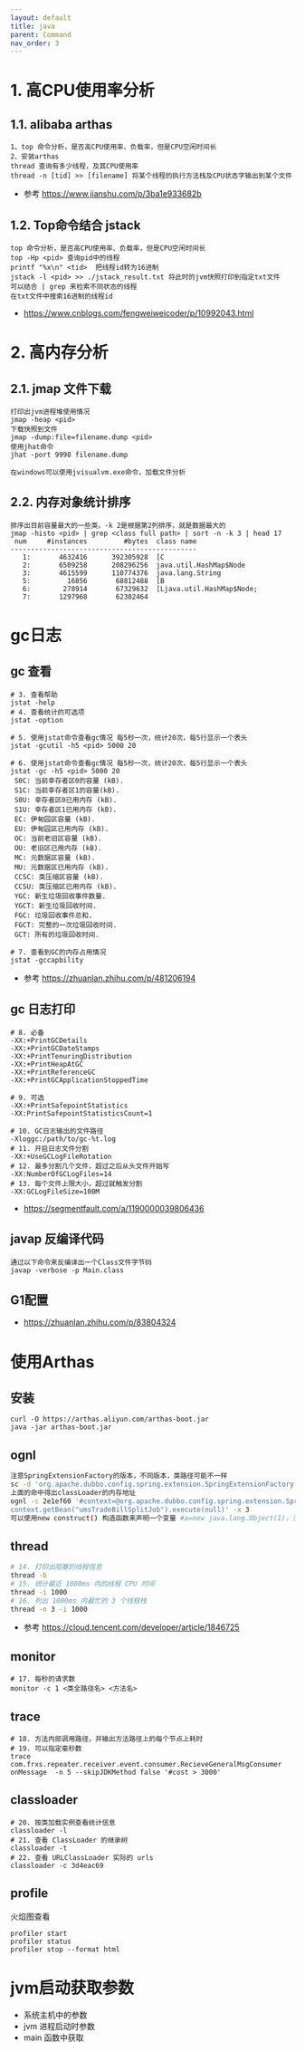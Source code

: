 ```yaml
---
layout: default
title: java
parent: Command
nav_order: 3
---
```


# 1. 高CPU使用率分析

## 1.1. alibaba arthas

```
1、top 命令分析，是否高CPU使用率、负载率，但是CPU空闲时间长
2、安装arthas
thread 查询有多少线程，及其CPU使用率
thread -n [tid] >> [filename] 将某个线程的执行方法栈及CPU状态字输出到某个文件
```

- 参考 https://www.jianshu.com/p/3ba1e933682b

## 1.2. Top命令结合 jstack

```
top 命令分析，是否高CPU使用率、负载率，但是CPU空闲时间长
top -Hp <pid> 查询pid中的线程
printf "%x\n" <tid>  把线程id转为16进制
jstack -l <pid> >> ./jstack_result.txt 将此时的jvm快照打印到指定txt文件
可以结合 | grep 来检索不同状态的线程
在txt文件中搜索16进制的线程id
```

- https://www.cnblogs.com/fengweiweicoder/p/10992043.html

# 2. 高内存分析

## 2.1. jmap 文件下载

```shell
打印出jvm进程堆使用情况
jmap -heap <pid>
下载快照到文件
jmap -dump:file=filename.dump <pid>
使用jhat命令
jhat -port 9998 filename.dump

在windows可以使用jvisualvm.exe命令，加载文件分析  
```

## 2.2. 内存对象统计排序

```
排序出目前容量最大的一些类，-k 2是根据第2列排序，就是数据最大的
jmap -histo <pid> | grep <class full path> | sort -n -k 3 | head 17
 num     #instances         #bytes  class name 
----------------------------------------------
   1:       4632416      392305928  [C
   2:       6509258      208296256  java.util.HashMap$Node
   3:       4615599      110774376  java.lang.String
   5:         16856       68812488  [B
   6:        278914       67329632  [Ljava.util.HashMap$Node;
   7:       1297968       62302464  

```

# gc日志

## gc 查看

```shell
# 3. 查看帮助
jstat -help 
# 4. 查看统计的可选项
jstat -option

# 5. 使用jstat命令查看gc情况 每5秒一次，统计20次，每5行显示一个表头
jstat -gcutil -h5 <pid> 5000 20

# 6. 使用jstat命令查看gc情况 每5秒一次，统计20次，每5行显示一个表头
jstat -gc -h5 <pid> 5000 20
 S0C: 当前幸存者区0的容量 (kB).
 S1C: 当前幸存者区1的容量(kB).
 S0U: 幸存者区0已用内存 (kB).
 S1U: 幸存者区1已用内存 (kB).
 EC: 伊甸园区容量 (kB).
 EU: 伊甸园区已用内存 (kB).
 OC: 当前老旧区容量 (kB).
 OU: 老旧区已用内存 (kB).
 MC: 元数据区容量 (kB).
 MU: 元数据区已用内存 (kB).
 CCSC: 类压缩区容量 (kB).
 CCSU: 类压缩区已用内存 (kB).
 YGC: 新生垃圾回收事件数量.
 YGCT: 新生垃圾回收时间.
 FGC: 垃圾回收事件总和.
 FGCT: 完整的一次垃圾回收时间.
 GCT: 所有的垃圾回收时间.

# 7. 查看到GC的内存占用情况
jstat -gccapbility
```
- 参考 https://zhuanlan.zhihu.com/p/481206194

## gc 日志打印
```shell
# 8. 必备
-XX:+PrintGCDetails 
-XX:+PrintGCDateStamps 
-XX:+PrintTenuringDistribution 
-XX:+PrintHeapAtGC 
-XX:+PrintReferenceGC 
-XX:+PrintGCApplicationStoppedTime

# 9. 可选
-XX:+PrintSafepointStatistics 
-XX:PrintSafepointStatisticsCount=1

# 10. GC日志输出的文件路径
-Xloggc:/path/to/gc-%t.log
# 11. 开启日志文件分割
-XX:+UseGCLogFileRotation 
# 12. 最多分割几个文件，超过之后从头文件开始写
-XX:NumberOfGCLogFiles=14
# 13. 每个文件上限大小，超过就触发分割
-XX:GCLogFileSize=100M
```

- https://segmentfault.com/a/1190000039806436

## javap 反编译代码
```shell
通过以下命令来反编译出一个Class文件字节码
javap -verbose -p Main.class
```

## G1配置
- https://zhuanlan.zhihu.com/p/83804324

# 使用Arthas

## 安装

```shell script
curl -O https://arthas.aliyun.com/arthas-boot.jar
java -jar arthas-boot.jar
```

## ognl

```bash
注意SpringExtensionFactory的版本，不同版本，类路径可能不一样
sc -d 'org.apache.dubbo.config.spring.extension.SpringExtensionFactory'
上面的命中得出classLoader的内存地址
ognl -c 2e1ef60 '#context=@org.apache.dubbo.config.spring.extension.SpringExtensionFactory@getContexts().iterator.next, 
context.getBean("umsTradeBillSplitJob").execute(null)' -x 3
可以使用new construct() 构造函数来声明一个变量 #a=new java.lang.Object(1)，注意使用要带上#号
```

## thread

```bash
# 14. 打印出阻塞的线程信息
thread -b
# 15. 统计最近 1000ms 内的线程 CPU 时间
thread -i 1000
# 16. 列出 1000ms 内最忙的 3 个线程栈
thread -n 3 -i 1000 

```

- 参考 https://cloud.tencent.com/developer/article/1846725

## monitor

```shell script
# 17. 每秒的请求数
monitor -c 1 <类全路径名> <方法名>
```

## trace

```shell script
# 18. 方法内部调用路径，并输出方法路径上的每个节点上耗时
# 19. 可以指定毫秒数
trace com.frxs.repeater.receiver.event.consumer.RecieveGeneralMsgConsumer onMessage  -n 5 --skipJDKMethod false '#cost > 3000'
```

## classloader

```shell
# 20. 按类加载实例查看统计信息
classloader -l
# 21. 查看 ClassLoader 的继承树
classloader -t
# 22. 查看 URLClassLoader 实际的 urls
classloader -c 3d4eac69
```

## profile

火焰图查看

```shell script
profiler start
profiler status
profiler stop --format html
```

# jvm启动获取参数

- 系统主机中的参数
- jvm 进程启动时参数
- main 函数中获取